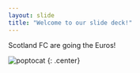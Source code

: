 ```yaml
---
layout: slide
title: "Welcome to our slide deck!"
---
```


Scotland FC are going the Euros!

![poptocat](https://octodex.github.com/images/poptocat.png)
{: .center}
